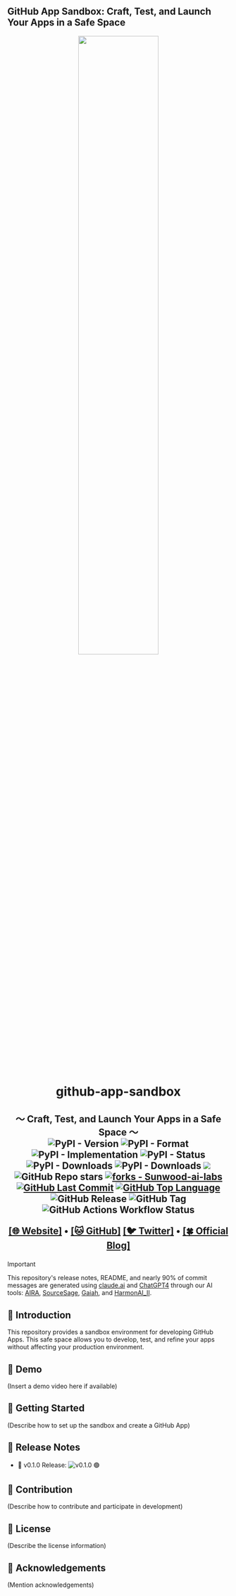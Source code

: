 ## GitHub App Sandbox: Craft, Test, and Launch Your Apps in a Safe Space

<p align="center">
<img src="https://huggingface.co/datasets/MakiAi/IconAssets/resolve/main/github-app-sandbox2.png" width="60%">
<br>
<h1 align="center">github-app-sandbox</h1>
<h2 align="center">
  ～ Craft, Test, and Launch Your Apps in a Safe Space ～
<br>
  <img alt="PyPI - Version" src="https://img.shields.io/pypi/v/github-app-sandbox">
<img alt="PyPI - Format" src="https://img.shields.io/pypi/format/github-app-sandbox">
<img alt="PyPI - Implementation" src="https://img.shields.io/pypi/implementation/github-app-sandbox">
<img alt="PyPI - Status" src="https://img.shields.io/pypi/status/github-app-sandbox">
<img alt="PyPI - Downloads" src="https://img.shields.io/pypi/dd/github-app-sandbox">
<img alt="PyPI - Downloads" src="https://img.shields.io/pypi/dw/github-app-sandbox">
<a href="https://github.com/Sunwood-ai-labs/github-app-sandbox" title="Go to GitHub repo"><img src="https://img.shields.io/static/v1?label=github-app-sandbox&message=Sunwood-ai-labs&color=blue&logo=github"></a>
<img alt="GitHub Repo stars" src="https://img.shields.io/github/stars/Sunwood-ai-labs/github-app-sandbox">
<a href="https://github.com/Sunwood-ai-labs/github-app-sandbox"><img alt="forks - Sunwood-ai-labs" src="https://img.shields.io/github/forks/github-app-sandbox/Sunwood-ai-labs?style=social"></a>
<a href="https://github.com/Sunwood-ai-labs/github-app-sandbox"><img alt="GitHub Last Commit" src="https://img.shields.io/github/last-commit/Sunwood-ai-labs/github-app-sandbox"></a>
<a href="https://github.com/Sunwood-ai-labs/github-app-sandbox"><img alt="GitHub Top Language" src="https://img.shields.io/github/languages/top/Sunwood-ai-labs/github-app-sandbox"></a>
<img alt="GitHub Release" src="https://img.shields.io/github/v/release/Sunwood-ai-labs/github-app-sandbox?color=red">
<img alt="GitHub Tag" src="https://img.shields.io/github/v/tag/Sunwood-ai-labs/github-app-sandbox?sort=semver&color=orange">
<img alt="GitHub Actions Workflow Status" src="https://img.shields.io/github/actions/workflow/status/Sunwood-ai-labs/github-app-sandbox/publish-to-pypi.yml">
<br>
<p align="center">
  <a href="https://hamaruki.com/"><b>[🌐 Website]</b></a> •
  <a href="https://github.com/Sunwood-ai-labs"><b>[🐱 GitHub]</b></a>
  <a href="https://x.com/hAru_mAki_ch"><b>[🐦 Twitter]</b></a> •
  <a href="https://hamaruki.com/"><b>[🍀 Official Blog]</b></a>
</p>

</h2>

</p>

>[!IMPORTANT]
>This repository's release notes, README, and nearly 90% of commit messages are generated using [claude.ai](https://claude.ai/) and [ChatGPT4](https://chatgpt.com/) through our AI tools: [AIRA](https://github.com/Sunwood-ai-labs/AIRA), [SourceSage](https://github.com/Sunwood-ai-labs/SourceSage), [Gaiah](https://github.com/Sunwood-ai-labs/Gaiah), and [HarmonAI_II](https://github.com/Sunwood-ai-labs/HarmonAI_II).

## 🌟 Introduction

This repository provides a sandbox environment for developing GitHub Apps. This safe space allows you to develop, test, and refine your apps without affecting your production environment.

## 🎥 Demo

(Insert a demo video here if available)

## 🚀 Getting Started

(Describe how to set up the sandbox and create a GitHub App)

## 📝 Release Notes

- 🎉 v0.1.0 Release:  ![v0.1.0](https://github.com/Sunwood-ai-labs/github-app-sandbox/releases/tag/v0.1.0) 🟢

## 🤝 Contribution

(Describe how to contribute and participate in development)

## 📄 License

(Describe the license information)

## 🙏 Acknowledgements

(Mention acknowledgements)